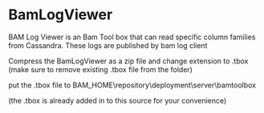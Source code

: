 BamLogViewer
============

BAM Log Viewer is an Bam Tool box that can read specific column families from Cassandra. These logs are published by bam log client 

Compress the BamLogViewer as a zip file and change extension to .tbox (make sure to remove existing .tbox file from the folder)

put the .tbox file to BAM_HOME\repository\deployment\server\bamtoolbox

(the .tbox is already added in to this source for your convenience)
